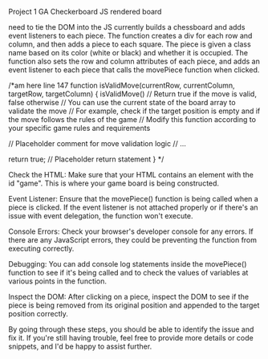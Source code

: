 Project 1 GA Checkerboard JS rendered board

need to tie the DOM into the JS
currently  builds a chessboard and adds event listeners to each piece. The function creates a div for each row and column, and then adds a piece to each square. The piece is given a class name based on its color (white or black) and whether it is occupied. The function also sets the row and column attributes of each piece, and adds an event listener to each piece that calls the  movePiece  function when clicked. 

/*am here
line 147
function isValidMove(currentRow, currentColumn, targetRow, targetColumn) {
  isValidMove()  // Return true if the move is valid, false otherwise
  // You can use the current state of the board array to validate the move
  // For example, check if the target position is empty and if the move follows the rules of the game
  // Modify this function according to your specific game rules and requirements

  // Placeholder comment for move validation logic
  // ...

  return true; // Placeholder return statement
}
*/




Check the HTML: Make sure that your HTML contains an element with the id "game". This is where your game board is being constructed.

Event Listener: Ensure that the movePiece() function is being called when a piece is clicked. If the event listener is not attached properly or if there's an issue with event delegation, the function won't execute.

Console Errors: Check your browser's developer console for any errors. If there are any JavaScript errors, they could be preventing the function from executing correctly.

Debugging: You can add console log statements inside the movePiece() function to see if it's being called and to check the values of variables at various points in the function.

Inspect the DOM: After clicking on a piece, inspect the DOM to see if the piece is being removed from its original position and appended to the target position correctly.

By going through these steps, you should be able to identify the issue and fix it. If you're still having trouble, feel free to provide more details or code snippets, and I'd be happy to assist further.
